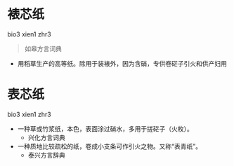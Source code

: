 # 裱芯纸
bio3 xien1 zhr3
> 如皋方言词典
- 用稻草生产的高等纸。除用于装裱外，因为含硝，专供卷硭子引火和供产妇用

# 表芯纸
bio3 xien1 zhr3
+ 一种草或竹浆纸，本色，表面涂过硝水，多用于搓硭子（火枚）。
  * 兴化方言词典
+ 一种质地比较疏松的纸，卷成小支条可作引火之物。又称“表青纸”。
  * 泰兴方言辞典
